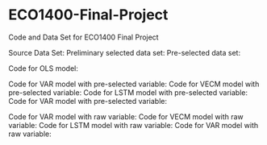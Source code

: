 # ECO1400-Final-Project
Code and Data Set for ECO1400 Final Project

Source Data Set: 
Preliminary selected data set: 
Pre-selected data set: 

Code for OLS model: 

Code for VAR model with pre-selected variable: 
Code for VECM model with pre-selected variable: 
Code for LSTM model with pre-selected variable: 
Code for VAR model with pre-selected variable: 

Code for VAR model with raw variable: 
Code for VECM model with raw variable: 
Code for LSTM model with raw variable: 
Code for VAR model with raw variable: 
